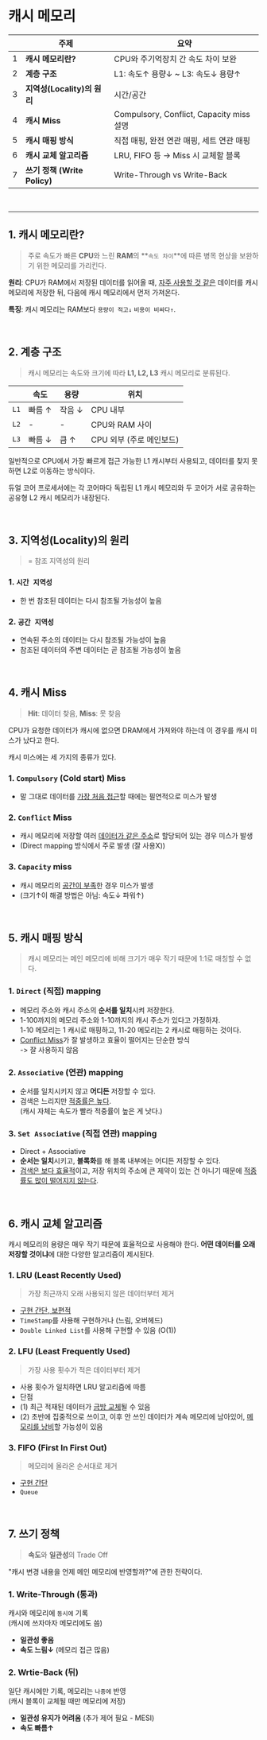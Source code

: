 # 캐시 메모리

|  | 주제                          | 요약                                               |
| -- | --------------------------- | -------------------------------------------------- |
| 1  | **캐시 메모리란?**                | CPU와 주기억장치 간 속도 차이 보완                    |
| 2  | **계층 구조**      | L1: 속도↑ 용량↓ ~ L3: 속도↓ 용량↑                      |
| 3  | **지역성(Locality)의 원리**       | 시간/공간                            |
| 4  | **캐시 Miss**                | Compulsory, Conflict, Capacity miss 설명             |
| 5  | **캐시 매핑 방식**                | 직접 매핑, 완전 연관 매핑, 세트 연관 매핑                          |
| 6  | **캐시 교체 알고리즘**              | LRU, FIFO 등 → Miss 시 교체할 블록           |
| 7  | **쓰기 정책 (Write Policy)**    | Write-Through vs Write-Back                    |

</br>

---

## 1. 캐시 메모리란?
> 주로 속도가 빠른 **CPU**와 느린 **RAM**의 **`속도 차이`**에 따른 병목 현상을 보완하기 위한 메모리를 가리킨다.

**원리**: CPU가 RAM에서 저장된 데이터를 읽어올 때, <u>자주 사용할 것 같은</u> 데이터를 캐시 메모리에 저장한 뒤, 다음에 캐시 메모리에서 먼저 가져온다.

**특징**: 캐시 메모리는 RAM보다 `용량이 적고↓` `비용이 비싸다↑`.

</br>

## 2. 계층 구조
> 캐시 메모리는 속도와 크기에 따라 **L1, L2, L3** 캐시 메모리로 분류된다.

|  | 속도 | 용량 | 위치 |
| -- | ------------ |  ------------ |  ------------ | 
| `L1`  | 빠름 ↑ | 작음 ↓ | CPU 내부 |
| `L2`  | - | - | CPU와 RAM 사이 |
| `L3`  | 빠름 ↓ | 큼 ↑ | CPU 외부 (주로 메인보드) |

일반적으로 CPU에서 가장 빠르게 접근 가능한 L1 캐시부터 사용되고, 데이터를 찾지 못하면 L2로 이동하는 방식이다.

듀얼 코어 프로세서에는 각 코어마다 독립된 L1 캐시 메모리와 두 코어가 서로 공유하는 공유형 L2 캐시 메모리가 내장된다.

</br>

## 3. 지역성(Locality)의 원리

> = 참조 지역성의 원리

### 1. `시간 지역성`
- 한 번 참조된 데이터는 다시 참조될 가능성이 높음

### 2. `공간 지역성`
- 연속된 주소의 데이터는 다시 참조될 가능성이 높음
- 참조된 데이터의 주변 데이터는 곧 참조될 가능성이 높음

</br>

## 4. 캐시 Miss
> **Hit**: 데이터 찾음, **Miss**: 못 찾음

CPU가 요청한 데이터가 캐시에 없으면 DRAM에서 가져와야 하는데 이 경우를 캐시 미스가 났다고 한다.

캐시 미스에는 세 가지의 종류가 있다.

### 1. **`Compulsory` (Cold start)** Miss </br>
* 말 그대로 데이터를 <u>가장 처음 접근</u>할 때에는 필연적으로 미스가 발생

### 2. **`Conflict`** Miss
* 캐시 메모리에 저장할 여러 <u>데이터가 같은 주소</u>로 할당되어 있는 경우 미스가 발생 </br>
* (Direct mapping 방식에서 주로 발생 (잘 사용X))

### 3. **`Capacity`** miss
* 캐시 메모리의 <u>공간이 부족</u>한 경우 미스가 발생 </br>
* (크기↑이 해결 방법은 아님: 속도↓ 파워↑)

</br>

## 5. 캐시 매핑 방식

> 캐시 메모리는 메인 메모리에 비해 크기가 매우 작기 때문에 1:1로 매칭할 수 없다.

### 1. **`Direct` (직접)** mapping
* 메모리 주소와 캐시 주소의 **순서를 일치**시켜 저장한다.
* 1-100까지의 메모리 주소와 1-10까지의 캐시 주소가 있다고 가정하자. </br>
1-10 메모리는 1 캐시로 매핑하고,
11-20 메모리는 2 캐시로 매핑하는 것이다.
* <u>Conflict Miss</u>가 잘 발생하고 효율이 떨어지는 단순한 방식 </br>
-> 잘 사용하지 않음

### 2. **`Associative` (연관)** mapping
* 순서를 일치시키지 않고 **어디든** 저장할 수 있다.
* 검색은 느리지만 <u>적중률은 높다</u>. </br>
    (캐시 자체는 속도가 빨라 적중률이 높은 게 낫다.)

### 3. **`Set Associative` (직접 연관)** mapping
* Direct + Associative
* **순서는 일치**시키고, **블록화**를 해 블록 내부에는 어디든 저장할 수 있다.
* <u>검색은 보다 효율적</u>이고, 저장 위치의 주소에 큰 제약이 있는 건 아니기 때문에 <u>적중률도 많이 떨어지지 않는다</u>.

</br>

## 6. 캐시 교체 알고리즘

캐시 메모리의 용량은 매우 작기 때문에 효율적으로 사용해야 한다. **어떤 데이터를 오래 저장할 것이냐**에 대한 다양한 알고리즘이 제시된다.

### 1. LRU (Least Recently Used)
> 가장 최근까지 오래 사용되지 않은 데이터부터 제거
* <u>구현 간단, 보편적</u>
* `TimeStamp`를 사용해 구현하거나 (느림, 오버헤드)
* `Double Linked List`를 사용해 구현할 수 있음 (O(1))

### 2. LFU (Least Frequently Used)
> 가장 사용 횟수가 적은 데이터부터 제거
* 사용 횟수가 일치하면 LRU 알고리즘에 따름
* 단점
* (1) 최근 적재된 데이터가 <u>금방 교체</u>될 수 있음
* (2) 초반에 집중적으로 쓰이고, 이후 안 쓰인 데이터가 계속 메모리에 남아있어, <u>메모리를 낭비</u>할 가능성이 있음

### 3. FIFO (First In First Out)
> 메모리에 올라온 순서대로 제거
* <u>구현 간단</u>
* `Queue`

</br>

## 7. 쓰기 정책
> **속도**와 **일관성**의 Trade Off

"캐시 변경 내용을 언제 메인 메모리에 반영할까?"에 관한 전략이다.

### 1. Write-Through (통과)

캐시와 메모리에 `동시에` 기록 </br>
(캐시에 쓰자마자 메모리에도 씀)
- **일관성 좋음**
- **속도 느림↓** (메모리 접근 많음)

### 2. Wrtie-Back (뒤)

일단 캐시에만 기록, 메모리는 `나중에` 반영 </br>
(캐시 블록이 교체될 때만 메모리에 저장)
- **일관성 유지가 어려움** (추가 제어 필요 - MESI)
- **속도 빠름↑** 




